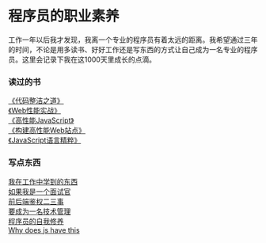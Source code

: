 # 程序员的职业素养
工作一年以后我才发现，我离一个专业的程序员有着太远的距离。我希望通过三年的时间，不论是用多读书、好好工作还是写东西的方式让自己成为一名专业的程序员。这里会记录下我在这1000天里成长的点滴。

### 读过的书
[《代码整洁之道》](./books/代码整洁之道.md) <br>
[《Web性能实战》](./books/Web性能实战.md) <br>
[《高性能JavaScript》](./books/高性能JavaScript.md) <br>
[《构建高性能Web站点》](./books/构建高性能Web站点.md) <br>
[《JavaScript语言精粹》](./books/JavaScript语言精粹.md) <br>

### 写点东西
[我在工作中学到的东西](./books/我在工作中学到的东西.md) <br>
[如果我是一个面试官](./books/如果我是一个面试官.md) <br>
[前后端鉴权二三事](./books/前后端鉴权二三事.md) <br>
[要成为一名技术管理](./books/要成为一名技术管理.md) <br>
[程序员的自我修养](./books/程序员的自我修养.md) <br>
[Why does js have this](./books/Why-does-js-have-this.md) <br>